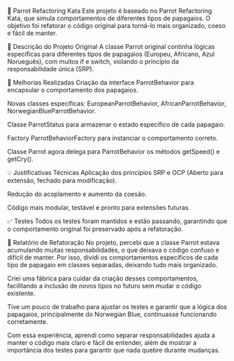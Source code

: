 🦜 Parrot Refactoring Kata
Este projeto é baseado no Parrot Refactoring Kata, que simula comportamentos de diferentes tipos de papagaios. O objetivo foi refatorar o código original para torná-lo mais organizado, coeso e fácil de manter.

🧾 Descrição do Projeto Original
A classe Parrot original continha lógicas específicas para diferentes tipos de papagaios (Europeu, Africano, Azul Norueguês), com muitos if e switch, violando o princípio da responsabilidade única (SRP).

🔧 Melhorias Realizadas
Criação da interface ParrotBehavior para encapsular o comportamento dos papagaios.

Novas classes específicas: EuropeanParrotBehavior, AfricanParrotBehavior, NorwegianBlueParrotBehavior.

Classe ParrotStatus para armazenar o estado específico de cada papagaio.

Factory ParrotBehaviorFactory para instanciar o comportamento correto.

Classe Parrot agora delega para ParrotBehavior os métodos getSpeed() e getCry().

💡 Justificativas Técnicas
Aplicação dos princípios SRP e OCP (Aberto para extensão, fechado para modificação).

Redução do acoplamento e aumento da coesão.

Código mais modular, testável e pronto para extensões futuras.

✅ Testes
Todos os testes foram mantidos e estão passando, garantindo que o comportamento original foi preservado após a refatoração.


📘 Relatório de Refatoração
No projeto, percebi que a classe Parrot estava acumulando muitas responsabilidades, o que deixava o código confuso e difícil de manter. Por isso, dividi os comportamentos específicos de cada tipo de papagaio em classes separadas, deixando tudo mais organizado.

Criei uma fábrica para cuidar da criação desses comportamentos, facilitando a inclusão de novos tipos no futuro sem mudar o código existente.

Tive um pouco de trabalho para ajustar os testes e garantir que a lógica dos papagaios, principalmente do Norwegian Blue, continuasse funcionando corretamente.

Com essa experiência, aprendi como separar responsabilidades ajuda a manter o código mais claro e fácil de entender, além de mostrar a importância dos testes para garantir que nada quebre durante mudanças.
